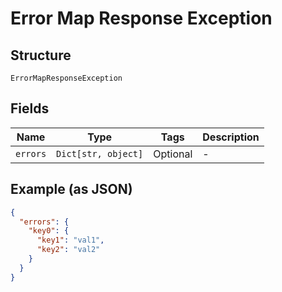 
# Error Map Response Exception

## Structure

`ErrorMapResponseException`

## Fields

| Name | Type | Tags | Description |
|  --- | --- | --- | --- |
| `errors` | `Dict[str, object]` | Optional | - |

## Example (as JSON)

```json
{
  "errors": {
    "key0": {
      "key1": "val1",
      "key2": "val2"
    }
  }
}
```

